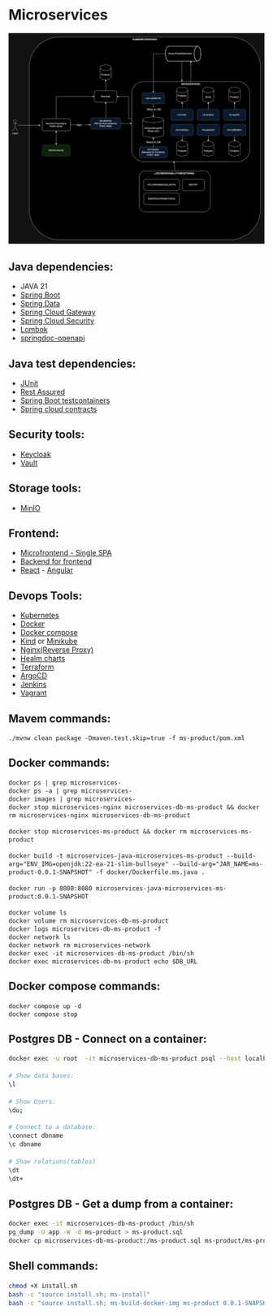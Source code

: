 # Microservices

![](doc/architecture_diagram.jpg?raw=true "Architecture diagram")
[]()

## Java dependencies:
* JAVA 21
* [Spring Boot](https://spring.io/projects/spring-boot)
* [Spring Data](https://spring.io/projects/spring-data)
* [Spring Cloud Gateway](https://spring.io/projects/spring-cloud-gateway)
* [Spring Cloud Security](https://spring.io/projects/spring-cloud-security)
* [Lombok](https://projectlombok.org/)
* [springdoc-openapi](https://springdoc.org/#Introduction)


## Java test dependencies:
* [JUnit](https://junit.org/junit5/docs/current/user-guide/#writing-tests)
* [Rest Assured](https://rest-assured.io/)
* [Spring Boot testcontainers](https://java.testcontainers.org/quickstart/junit_5_quickstart/)
* [Spring cloud contracts](https://spring.io/projects/spring-cloud-contract)

## Security tools:
* [Keycloak](https://www.keycloak.org/documentation)
* [Vault](https://developer.hashicorp.com/vault/docs)

## Storage tools:
* [MinIO](https://min.io/docs/kes/tutorials/getting-started/)

## Frontend:
* [Microfrontend - Single SPA](https://single-spa.js.org/docs/microfrontends-concept/)
* [Backend for frontend](https://bff-patterns.com/)
* [React](https://pt-br.legacy.reactjs.org/docs/getting-started.html) - [Angular](https://angular.io/docs)

## Devops Tools:
* [Kubernetes](https://kubernetes.io/docs/home/)
* [Docker](https://docs.docker.com/)
* [Docker compose](https://docs.docker.com/compose/)
* [Kind](https://kind.sigs.k8s.io/) or [Minikube](https://minikube.sigs.k8s.io/docs/start/)
* [Nginx(Reverse Proxy)](https://nginx.org/en/docs/)
* [Healm charts](https://helm.sh/docs/chart_template_guide/getting_started/)
* [Terraform](https://developer.hashicorp.com/terraform?product_intent=terraform)
* [ArgoCD](https://argo-cd.readthedocs.io/en/stable/getting_started/)
* [Jenkins](https://www.jenkins.io/sigs/docs/)
* [Vagrant](https://developer.hashicorp.com/vagrant/docs)


## Mavem commands:
```maven
./mvnw clean package -Dmaven.test.skip=true -f ms-product/pom.xml
```

## Docker commands:
```maven
docker ps | grep microservices-
docker ps -a | grep microservices-
docker images | grep microservices-
docker stop microservices-nginx microservices-db-ms-product && docker rm microservices-nginx microservices-db-ms-product

docker stop microservices-ms-product && docker rm microservices-ms-product

docker build -t microservices-java-microservices-ms-product --build-arg="ENV_IMG=openjdk:22-ea-21-slim-bullseye" --build-arg="JAR_NAME=ms-product-0.0.1-SNAPSHOT" -f docker/Dockerfile.ms.java .

docker run -p 8080:8080 microservices-java-microservices-ms-product:0.0.1-SNAPSHOT

docker volume ls
docker volume rm microservices-db-ms-product
docker logs microservices-db-ms-product -f
docker network ls
docker network rm microservices-network
docker exec -it microservices-db-ms-product /bin/sh
docker exec microservices-db-ms-product echo $DB_URL
```

## Docker compose commands:
```docker
docker compose up -d
docker compose stop
```

## Postgres DB - Connect on a container:
```bash
docker exec -u root  -it microservices-db-ms-product psql --host localhost -U app -d ms-product -p 5432

# Show data bases:
\l

# Show Users:
\du;

# Connect to a database:
\connect dbname
\c dbname

# Show relations(tables)
\dt
\dt+
```

## Postgres DB - Get a dump from a container:
```bash
docker exec -it microservices-db-ms-product /bin/sh
pg_dump -U app -W -d ms-product > ms-product.sql
docker cp microservices-db-ms-product:/ms-product.sql ms-product/ms-product-dump.sql
```

## Shell commands:
```bash
chmod +X install.sh
bash -c "source install.sh; ms-install"
bash -c "source install.sh; ms-build-docker-img ms-product 0.0.1-SNAPSHOT"
```